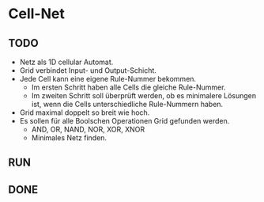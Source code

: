 # Cell-Net

## TODO
* Netz als 1D cellular Automat.
* Grid verbindet Input- und Output-Schicht.
* Jede Cell kann eine eigene Rule-Nummer bekommen.
  * Im ersten Schritt haben alle Cells die gleiche Rule-Nummer.
  * Im zweiten Schritt soll überprüft werden, ob es minimalere Lösungen ist, wenn die Cells unterschiedliche Rule-Nummern haben.
* Grid maximal doppelt so breit wie hoch.
* Es sollen für alle Boolschen Operationen Grid gefunden werden.
  * AND, OR, NAND, NOR, XOR, XNOR
  * Minimales Netz finden.

## RUN

## DONE
